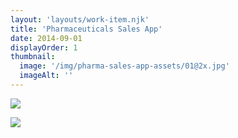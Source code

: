```yaml
---
layout: 'layouts/work-item.njk'
title: 'Pharmaceuticals Sales App'
date: 2014-09-01
displayOrder: 1
thumbnail:
  image: '/img/pharma-sales-app-assets/01@2x.jpg'
  imageAlt: ''
---
```


![](/img/pharma-sales-app-assets/02.jpg)

![](/img/pharma-sales-app-assets/03.jpg)
